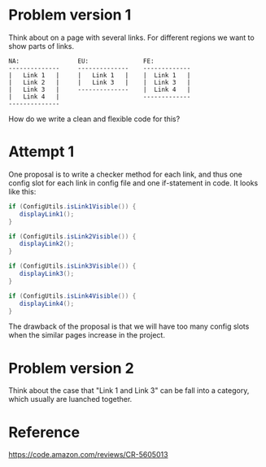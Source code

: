 # Problem version 1
Think about on a page with several links. For different regions we want to show parts of links.
```
NA:                EU:               FE:
--------------     --------------    ------------- 
|   Link 1   |     |   Link 1   |    |  Link 1   |
|   Link 2   |     |   Link 3   |    |  Link 3   |
|   Link 3   |     --------------    |  Link 4   |
|   Link 4   |                       ------------- 
-------------- 
```

How do we write a clean and flexible code for this?

# Attempt 1
One proposal is to write a checker method for each link, and thus one config slot for each link in config file and one if-statement in code. It looks like this:
```java
if (ConfigUtils.isLink1Visible()) {
   displayLink1();
}

if (ConfigUtils.isLink2Visible()) {
   displayLink2();
}

if (ConfigUtils.isLink3Visible()) {
   displayLink3();
}

if (ConfigUtils.isLink4Visible()) {
   displayLink4();
}
```

The drawback of the proposal is that we will have too many config slots when the similar pages increase in the project. 

# Problem version 2
Think about the case that "Link 1 and Link 3" can be fall into a category, which usually are luanched together.

# Reference
https://code.amazon.com/reviews/CR-5605013

